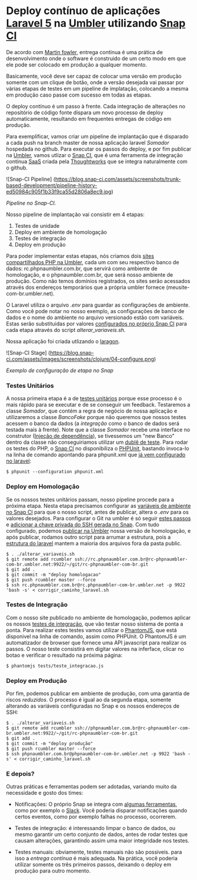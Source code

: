 # Deploy contínuo de aplicações [Laravel 5](http://laravel.com/) na [Umbler](https://www.umbler.com) utilizando [Snap CI](https://snap-ci.com)

De acordo com [Martin fowler](http://martinfowler.com/bliki/ContinuousDelivery.html), entrega contínua é uma prática de desenvolvimento onde o software é construido de um certo modo em que ele pode ser colocado em produção a qualquer momento.

Basicamente, você deve ser capaz de colocar uma versão em produção somente com um clique de botão, onde a versão desejada vai passar por várias etapas de testes em um pipeline de implatação, colocando a mesma em produção caso passe com sucesso em todas as etapas.

O deploy contínuo é um passo à frente. Cada integração de alterações no repositório de código fonte dispara um novo processo de deploy automaticamente, resultando em frequentes entregas de código em produção.

Para exemplificar, vamos criar um pipeline de implantação que é disparado a cada push na branch master de nossa aplicação laravel *Somador* hospedada no github. Para executar os passos do deploy, e por fim publicar na [Umbler](https://www.umbler.com), vamos utlizar o [Snap CI](https:/https://snap-ci.com), que é uma ferramenta de integração contínua [SaaS](https://en.wikipedia.org/wiki/Software_as_a_service) criada pela [Thoughtworks](https://www.thoughtworks.com/) que se integra naturalmente com o github.

![Snap-CI Pipeline]
(https://blog.snap-ci.com/assets/screenshots/trunk-based-development/pipeline-history-ed50984c905f1b33f9ca55d2806a8ec9.jpg)

*Pipeline no Snap-CI.*

Nosso pipeline de implantação vai consistir em 4 etapas:

1. Testes de unidade
2. Deploy em ambiente de homologação
3. Testes de integração
4. Deploy em produção

Para poder implementar estas etapas, nós criamos dois [sites compartilhados PHP na Umbler](https://www.umbler.com/br/hospedagem-de-sites), cada um com seu respectivo banco de dados: rc.phpnaumbler.com.br, que servirá como ambiente de homologação, e o phpnaumbler.com.br, que será nosso ambiente de produção. Como não temos domínios registrados, os sites serão acessados através dos endereços temporários que a própria umbler fornece (meusite-com-br.umbler.net).

O Laravel utiliza o arquivo *.env* para guardar as configurações de ambiente. Como você pode notar no nosso exemplo, as configurações de banco de dados e o nome do ambiente no arquivo versionado estão com variáveis. Estas serão substituidas por valores [configurados no próprio Snap CI](https://docs.snap-ci.com/pipeline/) para cada etapa através do script *alterar_variaveis.sh*.

Nossa aplicação foi criada utlizando o [laragon](http://laragon.org/).

![Snap-CI Stage]
(https://blog.snap-ci.com/assets/images/screenshots/clojure/04-configure.png)

*Exemplo de configuração de etapa no Snap*

### Testes Unitários

A nossa primeira etapa é a de [testes unitários](https://pt.wikipedia.org/wiki/Teste_de_unidade) porque esse processo é o mais rápido para se executar e de se conseguir um feedback. Testaremos a classe *Somador*, que contém a regra de negócio de nossa aplicação e utilizaremos a classe *BancoFake* porque não queremos que nossos testes acessem o banco da dados (a *integração* como o banco de dados será testada mais à frente). Note que a classe *Somador* recebe uma interface no construtor ([Injeção de dependência](https://pt.wikipedia.org/wiki/Inje%C3%A7%C3%A3o_de_depend%C3%AAncia)), se tivessemos um "new Banco" dentro da classe não conseguiriamos utilizar um [dublê de teste](http://martinfowler.com/articles/mocksArentStubs.html#TheDifferenceBetweenMocksAndStubs). Para rodar os testes do PHP, o [Snap CI](https:/https://snap-ci.com) no disponibiliza o [PHPUnit](https://phpunit.de/), bastando invoca-lo na linha de comando apontando para phpunit.xml que [já vem configurado no laravel](http://laravel.com/docs/5.1/testing):

``` 
$ phpunit --configuration phpunit.xml
``` 

### Deploy em Homologação

Se os nossos testes unitários passam, nosso pipeline procede para a próxima etapa. Nesta etapa precisamos configurar as [variáveis de ambiente no Snap CI](https://docs.snap-ci.com/pipeline/)
para que o nosso script, antes de publicar, altera o *.env* para os valores desejados. Para configurar o Git na umbler é só seguir [estes passos](http://help.umbler.com/hc/pt-br/articles/205713329-Configurando-e-acessando-Git) e [adicionar a chave privada do SSH gerada no Snap](https://docs.snap-ci.com/getting-started/ssh-keys/). Com tudo configurado, podemos [publicar na Umbler](http://help.umbler.com/hc/pt-br/articles/205713329-Configurando-e-acessando-Git) nossa versão de homologação, e após publicar, rodamos outro script para arrumar a estrutura, pois a [estrutura do laravel](http://laravel.com/docs/master/structure) mantem a maioria dos arquivos fora da pasta public.

``` 
$ . ./alterar_variaveis.sh
$ git remote add rcumbler ssh://rc.phpnaumbler.com.br@rc-phpnaumbler-com-br.umbler.net:9922/~/git/rc-phpnaumbler-com-br.git
$ git add .
$ git commit -m "deploy homologacao"
$ git push rcumbler master --force
$ ssh rc.phpnaumbler.com.br@rc.phpnaumbler-com-br.umbler.net -p 9922 'bash -s' < corrigir_caminho_laravel.sh
``` 

### Testes de Integração

Com o nosso site publicado no ambiente de homologação, podemos aplicar os nossos [testes de integração](https://pt.wikipedia.org/wiki/Teste_de_integra%C3%A7%C3%A3o), que vão testar nosso sistema de ponta a ponta. Para realizar estes testes vamos utilizar o [PhantomJS](http://phantomjs.org/), que está disponivel na linha de comando, assim como PHPUnit. O PhantomJS é um automatizador de browser que fornece uma API javascript para realizar os passos. O nosso teste consistirá em digitar valores na inferface, clicar no botao e verificar o resultado na próxima página:

``` 
$ phantomjs tests/teste_integracao.js
``` 

### Deploy em Produção

Por fim, podemos publicar em ambiente de produção, com uma garantia de riscos *reduzidos*. O processo é igual ao da segunda etapa, somente alterando as variáveis configuradas no Snap e os nossos endereços de SSH:

``` 
$ . ./alterar_variaveis.sh
$ git remote add rcumbler ssh://phpnaumbler.com.br@rc-phpnaumbler-com-br.umbler.net:9922/~/git/rc-phpnaumbler-com-br.git
$ git add .
$ git commit -m "deploy produção"
$ git push rcumbler master --force
$ ssh phpnaumbler.com.br@phpnaumbler-com-br.umbler.net -p 9922 'bash -s' < corrigir_caminho_laravel.sh
``` 

### E depois?

Outras práticas e ferramentas podem ser adotadas, variando muito da necessidade e gosto dos times:

- Notificações: O próprio Snap se integra com [algumas ferramentas](https://docs.snap-ci.com/notifications/), como por exemplo o [Slack](https://slack.com/). Você poderia disparar notificações quando certos eventos, como por exemplo falhas no processo, ocorrerem.

- Testes de integração: é interessando limpar o banco de dados, ou mesmo garantir um certo conjunto de dados, antes de rodar testes que causam alterações, garantindo assim uma maior integridade nos testes.

- Testes manuais: obviamente, testes manuais não são possiveis. para isso a *entrega contínua* é mais adequada. Na prática, você poderia utilizar somente os três primeiros passos, deixando o deploy em produção para outro momento.

